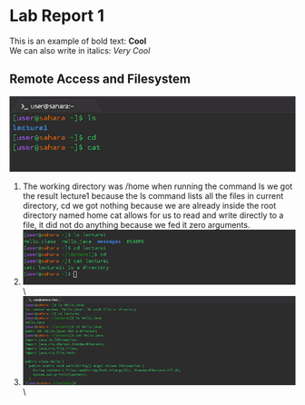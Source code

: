 # Lab Report 1 
This is an example of bold text: **Cool**\
We can also write in italics:  _Very Cool_ 
## Remote Access and Filesystem
  ![Image](https://github.com/rickrodness/cse15l-lab-reports/blob/main/CS15L_1.png)
1.  The working directory was /home when running the command
ls we got the result lecture1 because the ls command lists all the files in current directory, 
cd we got nothing because we are already inside the root directory named home
cat allows for us to read and write directly to a file, it did not do anything because we fed it zero arguments.  
2.  ![Image](https://github.com/rickrodness/cse15l-lab-reports/blob/main/CS15L_2.png)\ 
3.  ![Image](https://github.com/rickrodness/cse15l-lab-reports/blob/main/CS15L_3.png)\



   
